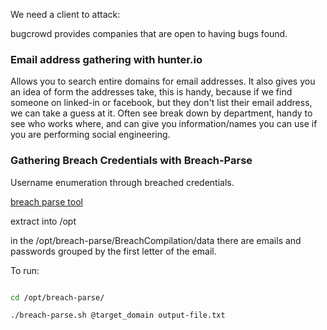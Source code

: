 We need a client to attack:

bugcrowd provides companies that are open to having bugs found. 

### Email address gathering with hunter.io

Allows you to search entire domains for email addresses. It also gives you
an idea of form the addresses take, this is handy, because if we find
someone on linked-in or facebook, but they don't list their email address,
we can take a guess at it. Often see break down by department, handy to
see who works where, and can give you information/names you can use if you
are performing social engineering. 

### Gathering Breach Credentials with Breach-Parse

Username enumeration through breached credentials.

[breach parse tool](github.com/hmaverickadams/breach-parse)

extract into /opt

in the /opt/breach-parse/BreachCompilation/data there are emails and
passwords grouped by the first letter of the email. 

To run:

``` bash

cd /opt/breach-parse/

./breach-parse.sh @target_domain output-file.txt

```
